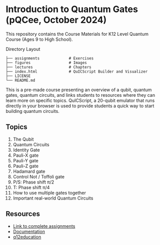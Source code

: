 # Introduction to Quantum Gates (pQCee, October 2024)

This repository contains the Course Materials for K12 Level Quantum Course (Ages 9 to High School).

Directory Layout

    ├── assignments             # Exercises
    ├── figures                 # Images
    ├── lectures                # Chapters
    ├── index.html              # QuICScript Builder and Visualizer
    ├── LICENSE
    └── README.md

This is a pre-made course presenting an overview of a qubit, quantum gates, quantum circuits, and links students to resources where they can learn more on specific topics. QuICScript, a 20-qubit emulator that runs directly in your browser is used to provide students a quick way to start building quantum circuits.

## Topics

1. The Qubit
2. Quantum Circuits
3. Identity Gate
4. Pauli-X gate
5. Pauli-Y gate
6. Pauli-Z gate
7. Hadamard gate
8. Control Not / Toffoli gate
9. P/S: Phase shift π/2
10. T: Phase shift π/4
11. How to use multiple gates together
12. Important real-world Quantum Circuits

## Resources

- [Link to complete assignments](https://pqcee.github.io/course-quicscript-K12/)
- [Documentation](https://pqcee.github.io/QuICScript-manual/)
- [q12education](https://q12education.org/resource-hub)
